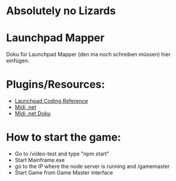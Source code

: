 # Absolutely no Lizards

# Launchpad Mapper

Doku für Launchpad Mapper (den ma noch schreiben müssen) hier einfügen.

# Plugins/Resources:

- [Launchpad Coding Reference](https://drzivil.github.io/absolutely-no-lizards/launchpad-programmers-reference.pdf)
- [Midi .net](https://code.google.com/archive/p/midi-dot-net/)
- [Midi .net Doku](https://drzivil.github.io/absolutely-no-lizards/)

# How to start the game:

- Go to /video-test and type "npm start"
- Start Mainframe.exe
- go to the IP where the node server is running and /gamemaster
- Start Game from Game Master interface
